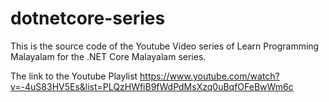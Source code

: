 # dotnetcore-series

This is the source code of the Youtube Video series of Learn Programming Malayalam for the .NET Core Malayalam series.

The link to the Youtube Playlist https://www.youtube.com/watch?v=-4uS83HV5Es&list=PLQzHWfiB9fWdPdMsXzq0uBqfOFeBwWm6c

